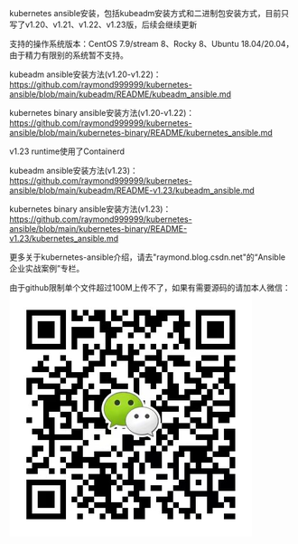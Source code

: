 kubernetes ansible安装，包括kubeadm安装方式和二进制包安装方式，目前只写了v1.20、v1.21、v1.22、v1.23版，后续会继续更新

支持的操作系统版本：CentOS 7.9/stream 8、Rocky 8、Ubuntu 18.04/20.04，由于精力有限别的系统暂不支持。

kubeadm ansible安装方法(v1.20-v1.22)：https://github.com/raymond999999/kubernetes-ansible/blob/main/kubeadm/README/kubeadm_ansible.md

kubernetes binary ansible安装方法(v1.20-v1.22)：https://github.com/raymond999999/kubernetes-ansible/blob/main/kubernetes-binary/README/kubernetes_ansible.md

v1.23 runtime使用了Containerd

kubeadm ansible安装方法(v1.23)：https://github.com/raymond999999/kubernetes-ansible/blob/main/kubeadm/README-v1.23/kubeadm_ansible.md

kubernetes binary ansible安装方法(v1.23)：https://github.com/raymond999999/kubernetes-ansible/blob/main/kubernetes-binary/README-v1.23/kubernetes_ansible.md

更多关于kubernetes-ansible介绍，请去"raymond.blog.csdn.net"的“Ansible 企业实战案例”专栏。


由于github限制单个文件超过100M上传不了，如果有需要源码的请加本人微信：![](images/wx.jpg)
